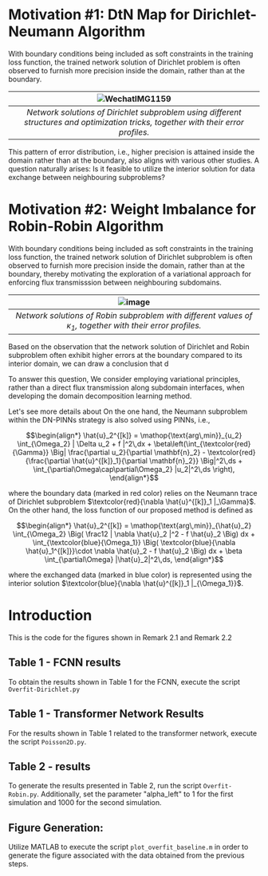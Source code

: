 # Motivation \#1: DtN Map for Dirichlet-Neumann Algorithm

With boundary conditions being included as soft constraints in the training loss function, the trained network solution of Dirichlet problem is often observed to furnish more precision inside the domain, rather than at the boundary.

| ![WechatIMG1159](https://github.com/AI4SC-TJU/DDLM/assets/131741694/6b3fb203-dd8d-4f54-88df-d36425e1973e)              |
|:--------------------------------------------------------------:|
| *Network solutions of Dirichlet subproblem using different structures and optimization tricks, together with their error profiles.* |

This pattern of error distribution, i.e., higher precision is attained inside the domain rather than at the boundary, also aligns with various other studies. A question naturally arises: Is it feasible to utilize the interior solution for data exchange between neighbouring subproblems?








# Motivation \#2: Weight Imbalance for Robin-Robin Algorithm

With boundary conditions being included as soft constraints in the training loss function, the trained network solution of Dirichlet subproblem is often observed to furnish more precision inside the domain, rather than at the boundary, thereby motivating the exploration of a variational approach for enforcing flux transmisssion between neighbouring subdomains.

| ![image](https://github.com/AI4SC-TJU/DDLM/assets/93070782/c3895adc-a2da-4a16-b67a-668dcc4851e1)             |
|:--------------------------------------------------------------:|
| *Network solutions of Robin subproblem with different values of $`\kappa_1`$, together with their error profiles.* |

Based on the observation that the network solution of Dirichlet and Robin subproblem often exhibit higher errors at the boundary compared to its interior domain, we can draw a conclusion that d


To answer this question, We consider employing variational principles, rather than a direct flux transmission along subdomain interfaces, when developing the domain decomposition learning method.

Let's see more details about 
On the one hand, the Neumann subproblem within the DN-PINNs strategy is also solved using PINNs, i.e.,
```math
\begin{align*}
    \hat{u}_2^{[k]} = \mathop{\text{arg\,min}}_{u_2} \int_{\Omega_2} | \Delta u_2 + f |^2\,dx + \beta\left(\int_{\textcolor{red}{\Gamma}} \Big|  \frac{\partial u_2}{\partial \mathbf{n}_2} - \textcolor{red}{\frac{\partial \hat{u}^{[k]}_1}{\partial \mathbf{n}_2}} \Big|^2\,ds + \int_{\partial\Omega\cap\partial\Omega_2} |u_2|^2\,ds \right),
\end{align*}
```
where the boundary data (marked in red color) relies on the Neumann trace of Dirichlet subproblem $`\textcolor{red}{\nabla \hat{u}^{[k]}_1 |_\Gamma}`$. On the other hand, the loss function of our proposed method is defined as
```math
\begin{align*}
    	\hat{u}_2^{[k]} = \mathop{\text{arg\,min}}_{\hat{u}_2} \int_{\Omega_2} \Big( \frac12 | \nabla \hat{u}_2 |^2  - f \hat{u}_2 \Big) dx + \int_{\textcolor{blue}{\Omega_1}} \Big( \textcolor{blue}{\nabla \hat{u}_1^{[k]}}\cdot \nabla \hat{u}_2  - f \hat{u}_2 \Big) dx + \beta \int_{\partial\Omega} |\hat{u}_2|^2\,ds,
\end{align*}
```
where the exchanged data (marked in blue color) is represented using the interior solution $`\textcolor{blue}{\nabla \hat{u}^{[k]}_1 |_{\Omega_1}}`$.








# Introduction
This is the code for the figures shown in Remark 2.1 and Remark 2.2
## Table 1 - FCNN results
To obtain the results shown in Table 1 for the FCNN, execute the script `Overfit-Dirichlet.py`
## Table 1 - Transformer Network Results
For the results shown in Table 1 related to the transformer network, execute the script `Poisson2D.py`.
## Table 2 - results
To generate the results presented in Table 2, run the script `Overfit-Robin.py`. Additionally, set the parameter "alpha_left" to 1 for the first simulation and 1000 for the second simulation.
## Figure Generation:
Utilize MATLAB to execute the script `plot_overfit_baseline.m` in order to generate the figure associated with the data obtained from the previous steps.

